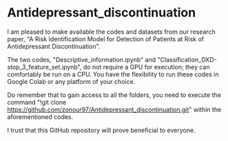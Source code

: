 # Antidepressant_discontinuation

I am pleased to make available the codes and datasets from our research paper, "A Risk Identification Model for Detection of Patients at Risk of Antidepressant Discontinuation".

The two codes, "Descriptive_information.ipynb" and "Classification_DXD-stop_3_feature_set.ipynb", do not require a GPU for execution; they can comfortably be run on a CPU. You have the flexibility to run these codes in Google Colab or any platform of your choice.

Do remember that to gain access to all the folders, you need to execute the command "!git clone https://github.com/zonour97/Antidepressant_discontinuation.git" within the aforementioned codes.

I trust that this GitHub repository will prove beneficial to everyone.
